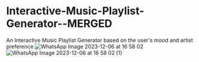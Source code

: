 # Interactive-Music-Playlist-Generator--MERGED
An Interactive Music Playlist Generator based on the user's mood and artist preference
![WhatsApp Image 2023-12-06 at 16 58 02](https://github.com/keerthika0503/Interactive-Music-Playlist-Generator--MERGED/assets/151608764/8b23fcc8-d8d6-4b5d-9106-96ce01381466)
![WhatsApp Image 2023-12-06 at 16 58 02 (1)](https://github.com/keerthika0503/Interactive-Music-Playlist-Generator--MERGED/assets/151608764/2d2a84c5-440e-42df-a2bd-e34caaf6bfcc)
